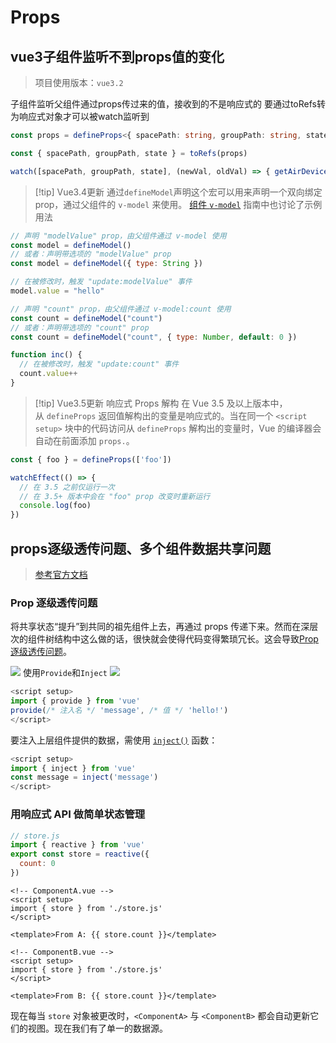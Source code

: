 # Props

## vue3子组件监听不到props值的变化

> 项目使用版本：`vue3.2`

子组件监听父组件通过props传过来的值，接收到的不是响应式的
要通过toRefs转为响应式对象才可以被watch监听到

```ts
const props = defineProps<{ spacePath: string, groupPath: string, state: string }>()

const { spacePath, groupPath, state } = toRefs(props)

watch([spacePath, groupPath, state], (newVal, oldVal) => { getAirDeviceList(newVal[0], newVal[1], newVal[2]) })
```


> [!tip] Vue3.4更新
> 通过`defineModel`声明这个宏可以用来声明一个双向绑定 prop，通过父组件的 `v-model` 来使用。
> [组件 `v-model`](https://cn.vuejs.org/guide/components/v-model.html) 指南中也讨论了示例用法

```js
// 声明 "modelValue" prop，由父组件通过 v-model 使用
const model = defineModel()
// 或者：声明带选项的 "modelValue" prop
const model = defineModel({ type: String })

// 在被修改时，触发 "update:modelValue" 事件
model.value = "hello"

// 声明 "count" prop，由父组件通过 v-model:count 使用
const count = defineModel("count")
// 或者：声明带选项的 "count" prop
const count = defineModel("count", { type: Number, default: 0 })

function inc() {
  // 在被修改时，触发 "update:count" 事件
  count.value++
}
```

> [!tip] Vue3.5更新
> 响应式 Props 解构
> 在 Vue 3.5 及以上版本中，从 `defineProps` 返回值解构出的变量是响应式的。当在同一个 `<script setup>` 块中的代码访问从 `defineProps` 解构出的变量时，Vue 的编译器会自动在前面添加 `props.`。

```js
const { foo } = defineProps(['foo'])

watchEffect(() => {
  // 在 3.5 之前仅运行一次
  // 在 3.5+ 版本中会在 "foo" prop 改变时重新运行
  console.log(foo)
})
```

## props逐级透传问题、多个组件数据共享问题

> [参考官方文档](https://cn.vuejs.org/guide/scaling-up/state-management.html)

### Prop 逐级透传问题
将共享状态“提升”到共同的祖先组件上去，再通过 props 传递下来。然而在深层次的组件树结构中这么做的话，很快就会使得代码变得繁琐冗长。这会导致[Prop 逐级透传问题](https://cn.vuejs.org/guide/components/provide-inject.html#prop-drilling)。

![](https://s2.loli.net/2024/11/01/xDLbGRkdEfqJHwT.png)
使用`Provide`和`Inject`
![](https://s2.loli.net/2024/11/01/SbA6tQmeGOsgX89.png)
```js
<script setup>
import { provide } from 'vue'
provide(/* 注入名 */ 'message', /* 值 */ 'hello!')
</script>
```

要注入上层组件提供的数据，需使用 [`inject()`](https://cn.vuejs.org/api/composition-api-dependency-injection.html#inject) 函数：
```js
<script setup>
import { inject } from 'vue'
const message = inject('message')
</script>
```
### 用响应式 API 做简单状态管理

```js
// store.js
import { reactive } from 'vue'
export const store = reactive({
  count: 0
})
```

```vue
<!-- ComponentA.vue -->
<script setup>
import { store } from './store.js'
</script>

<template>From A: {{ store.count }}</template>
```

```vue
<!-- ComponentB.vue -->
<script setup>
import { store } from './store.js'
</script>

<template>From B: {{ store.count }}</template>
```

现在每当 `store` 对象被更改时，`<ComponentA>` 与 `<ComponentB>` 都会自动更新它们的视图。现在我们有了单一的数据源。